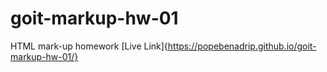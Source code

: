 # goit-markup-hw-01
HTML mark-up homework
[Live Link]{https://popebenadrip.github.io/goit-markup-hw-01/}
